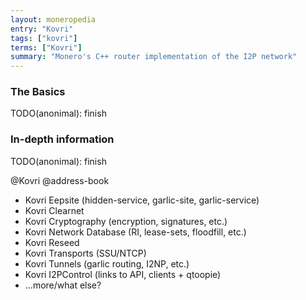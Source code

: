 ```yaml
---
layout: moneropedia
entry: "Kovri"
tags: ["kovri"]
terms: ["Kovri"]
summary: "Monero's C++ router implementation of the I2P network"
---
```


### The Basics

TODO(anonimal): finish

### In-depth information

TODO(anonimal): finish

@Kovri @address-book

- Kovri Eepsite (hidden-service, garlic-site, garlic-service)
- Kovri Clearnet
- Kovri Cryptography (encryption, signatures, etc.)
- Kovri Network Database (RI, lease-sets, floodfill, etc.)
- Kovri Reseed
- Kovri Transports (SSU/NTCP)
- Kovri Tunnels (garlic routing, I2NP, etc.)
- Kovri I2PControl (links to API, clients + qtoopie)
- ...more/what else?
